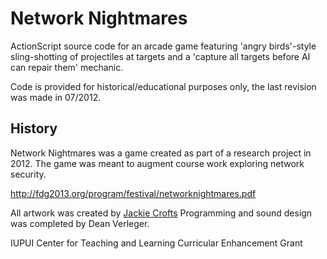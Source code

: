 # Network Nightmares

ActionScript source code for an arcade game featuring 'angry birds'-style sling-shotting of projectiles at targets and a 'capture all targets before AI can repair them' mechanic.

Code is provided for historical/educational purposes only, the last revision was made in 07/2012.

## History

Network Nightmares was a game created as part of a research project in 2012. The game was meant to augment course work exploring network security.

http://fdg2013.org/program/festival/networknightmares.pdf

All artwork was created by [Jackie Crofts](http) Programming and sound design was completed by Dean Verleger.

 IUPUI Center for Teaching and Learning Curricular Enhancement Grant